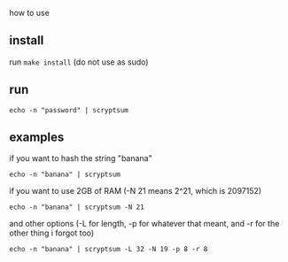 how to use

## install

run `make install` (do not use as sudo)

## run

`echo -n "password" | scryptsum` 

## examples

if you want to hash the string "banana"

`echo -n "banana" | scryptsum` 

if you want to use 2GB of RAM (-N 21 means 2^21, which is 2097152)

`echo -n "banana" | scryptsum -N 21`

and other options (-L for length, -p for whatever that meant, and -r for the other thing i forgot too)

`echo -n "banana" | scryptsum -L 32 -N 19 -p 8 -r 8`
